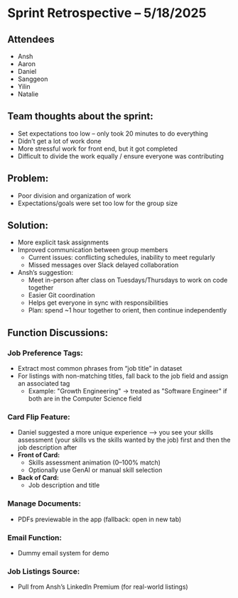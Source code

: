 # Sprint Retrospective – 5/18/2025

## Attendees
- Ansh
- Aaron
- Daniel
- Sanggeon
- Yilin
- Natalie

## Team thoughts about the sprint:
- Set expectations too low – only took 20 minutes to do everything
- Didn’t get a lot of work done
- More stressful work for front end, but it got completed
- Difficult to divide the work equally / ensure everyone was contributing

## Problem:
- Poor division and organization of work
- Expectations/goals were set too low for the group size

## Solution:
- More explicit task assignments
- Improved communication between group members
  - Current issues: conflicting schedules, inability to meet regularly
  - Missed messages over Slack delayed collaboration
- Ansh’s suggestion:
  - Meet in-person after class on Tuesdays/Thursdays to work on code together
  - Easier Git coordination
  - Helps get everyone in sync with responsibilities
  - Plan: spend ~1 hour together to orient, then continue independently

## Function Discussions:

### Job Preference Tags:
- Extract most common phrases from “job title” in dataset
- For listings with non-matching titles, fall back to the job field and assign an associated tag
  - Example: "Growth Engineering" → treated as "Software Engineer" if both are in the Computer Science field

### Card Flip Feature:
- Daniel suggested a more unique experience --> you see your skills assessment (your skills vs the skills wanted by the job) first and then the job description after
- **Front of Card:**
  - Skills assessment animation (0–100% match)
  - Optionally use GenAI or manual skill selection
- **Back of Card:**
  - Job description and title

### Manage Documents:
- PDFs previewable in the app (fallback: open in new tab)

### Email Function:
- Dummy email system for demo

### Job Listings Source:
- Pull from Ansh’s LinkedIn Premium (for real-world listings)
